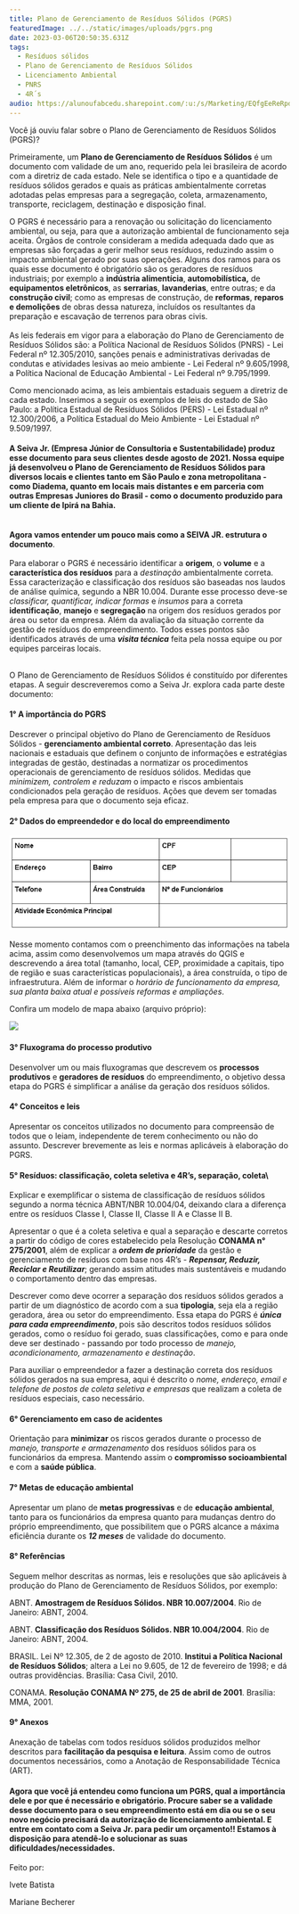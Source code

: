 ```yaml
---
title: Plano de Gerenciamento de Resíduos Sólidos (PGRS)
featuredImage: ../../static/images/uploads/pgrs.png
date: 2023-03-06T20:50:35.631Z
tags:
  - Resíduos sólidos
  - Plano de Gerenciamento de Resíduos Sólidos
  - Licenciamento Ambiental
  - PNRS
  - 4R´s
audio: https://alunoufabcedu.sharepoint.com/:u:/s/Marketing/EQfgEeReRpdAteQ1jkri4ccBO3jV85QLX_ojujDFKBkCBQ?e=sKgEdx&download=1
---
```

<!--StartFragment-->

Você já ouviu falar sobre o Plano de Gerenciamento de Resíduos Sólidos (PGRS)?

Primeiramente, um **Plano de Gerenciamento de Resíduos Sólidos** é um documento com validade de um ano, requerido pela lei brasileira de acordo com a diretriz de cada estado. Nele se identifica o tipo e a quantidade de resíduos sólidos gerados e quais as práticas ambientalmente corretas adotadas pelas empresas para a segregação, coleta, armazenamento, transporte, reciclagem, destinação e disposição final.

O PGRS é necessário para a renovação ou solicitação do licenciamento ambiental, ou seja, para que a autorização ambiental de funcionamento seja aceita. Órgãos de controle consideram a medida adequada dado que as empresas são forçadas a gerir melhor seus resíduos, reduzindo assim o impacto ambiental gerado por suas operações. Alguns dos ramos para os quais esse documento é obrigatório são os geradores de resíduos industriais; por exemplo a **indústria alimentícia**, **automobilística,** de **equipamentos eletrônicos**, as **serrarias**, **lavanderias**, entre outras; e da **construção civil**; como as empresas de construção, de **reformas**, **reparos e demolições** de obras dessa natureza, incluídos os resultantes da preparação e escavação de terrenos para obras civis.\
\
As leis federais em vigor para a elaboração do Plano de Gerenciamento de Resíduos Sólidos são: a Política Nacional de Resíduos Sólidos (PNRS) - Lei Federal nº 12.305/2010, sanções penais e administrativas derivadas de condutas e atividades lesivas ao meio ambiente - Lei Federal nº 9.605/1998, a Política Nacional de Educação Ambiental - Lei Federal nº 9.795/1999. 

Como mencionado acima, as leis ambientais estaduais seguem a diretriz de cada estado. Inserimos a seguir os exemplos de leis do estado de São Paulo: a Política Estadual de Resíduos Sólidos (PERS) - Lei Estadual nº 12.300/2006, a Política Estadual do Meio Ambiente - Lei Estadual nº 9.509/1997.

#### **A Seiva Jr. (Empresa Júnior de Consultoria e Sustentabilidade) produz esse documento para seus clientes desde agosto de 2021. Nossa equipe já desenvolveu o Plano de Gerenciamento de Resíduos Sólidos para diversos locais e clientes tanto em São Paulo e zona metropolitana - como Diadema, quanto em locais mais distantes e em parceria com outras Empresas Juniores do Brasil - como o documento produzido para um cliente de Ipirá na Bahia.** 

\
**Agora vamos entender um pouco mais como a SEIVA JR. estrutura o documento**.\
\
Para elaborar o PGRS é necessário identificar a **origem**, o **volume** e a **característica dos resíduos** para a *destinação* ambientalmente correta. Essa caracterização e classificação dos resíduos são baseadas nos laudos de análise química, segundo a NBR 10.004. Durante esse processo deve-se *classificar, quantificar, indicar formas* e *insumos* para a correta **identificação**, **manejo** e **segregação** na origem dos resíduos gerados por área ou setor da empresa. Além da avaliação da situação corrente da gestão de resíduos do empreendimento. Todos esses pontos são identificados através de uma ***visita técnica*** feita pela nossa equipe ou por equipes parceiras locais.

\
O Plano de Gerenciamento de Resíduos Sólidos é constituído por diferentes etapas. A seguir descreveremos como a Seiva Jr. explora cada parte deste documento: 

#### 1° A importância do PGRS

Descrever o principal objetivo do Plano de Gerenciamento de Resíduos Sólidos - **gerenciamento ambiental correto**. Apresentação das leis nacionais e estaduais que definem o conjunto de informações e estratégias integradas de gestão, destinadas a normatizar os procedimentos operacionais de gerenciamento de resíduos sólidos. Medidas que *minimizem, controlem e reduzam* o impacto e riscos ambientais condicionados pela geração de resíduos. Ações que devem ser tomadas pela empresa para que o documento seja eficaz.

#### 2° Dados do empreendedor e do local do empreendimento

![](../../static/images/uploads/dados-do-empreendimento.png)

Nesse momento contamos com o preenchimento das informações na tabela acima, assim como desenvolvemos um mapa através do QGIS e descrevendo a área total (tamanho, local, CEP, proximidade a capitais, tipo de região e suas características populacionais), a área construída, o tipo de infraestrutura. Além de informar o *horário de funcionamento da empresa, sua planta baixa atual e possíveis reformas e ampliações*.

Confira um modelo de mapa abaixo (arquivo próprio):

![](https://lh4.googleusercontent.com/a5uDjRjfh3DmIe0qTwknrEwj28MhtsyQdIXBslyycc86EI1qRkGa2hqQUah_ylwKpj0pAJB-nNvrWJVVDhKb9m4aww5oDXxAxQCKO8dioP-VacWkonSoA7gptNDUvdEn2E8ydmPw4SDnhibPQuxRQLA)

#### 3° Fluxograma do processo produtivo

Desenvolver um ou mais fluxogramas que descrevem os **processos produtivos** e **geradores de resíduos** do empreendimento, o objetivo dessa etapa do PGRS é simplificar a análise da geração dos resíduos sólidos. 

#### 4° Conceitos e leis

Apresentar os conceitos utilizados no documento para compreensão de todos que o leiam, independente de terem conhecimento ou não do assunto. Descrever brevemente as leis e normas aplicáveis à elaboração do PGRS.  

#### 5° Resíduos: classificação, coleta seletiva e 4R’s, separação, coleta\
Explicar e exemplificar o sistema de classificação de resíduos sólidos segundo a norma técnica ABNT/NBR 10.004/04, deixando clara a diferença entre os resíduos Classe I, Classe II, Classe II A e Classe II B. 

Apresentar o que é a coleta seletiva e qual a separação e descarte corretos a partir do código de cores estabelecido pela Resolução **CONAMA n° 275/2001**, além de explicar a ***ordem de prioridade*** da gestão e gerenciamento de resíduos com base nos 4R’s - ***Repensar, Reduzir, Reciclar e Reutilizar***; gerando assim atitudes mais sustentáveis e mudando o comportamento dentro das empresas. 

Descrever como deve ocorrer a separação dos resíduos sólidos gerados a partir de um diagnóstico de acordo com a sua **tipologia**, seja ela a região geradora, área ou setor do empreendimento. Essa etapa do PGRS é ***única para cada empreendimento***, pois são descritos todos resíduos sólidos gerados, como o resíduo foi gerado, suas classificações, como e para onde deve ser destinado - passando por todo processo de *manejo, acondicionamento, armazenamento e destinação*. 

Para auxiliar o empreendedor a fazer a destinação correta dos resíduos sólidos gerados na sua empresa, aqui é descrito o *nome, endereço, email e telefone de postos de coleta seletiva e empresas* que realizam a coleta de resíduos especiais, caso necessário. 

#### 6° Gerenciamento em caso de acidentes

Orientação para **minimizar** os riscos gerados durante o processo de *manejo, transporte e armazenamento* dos resíduos sólidos para os funcionários da empresa. Mantendo assim o **compromisso socioambiental** e com a **saúde pública**.

#### 7° Metas de educação ambiental

Apresentar um plano de **metas progressivas** e de **educação ambiental**, tanto para os funcionários da empresa quanto para mudanças dentro do próprio empreendimento, que possibilitem que o PGRS alcance a máxima eficiência durante os ***12 meses*** de validade do documento.

#### 8° Referências

Seguem melhor descritas as normas, leis e resoluções que são aplicáveis à produção do Plano de Gerenciamento de Resíduos Sólidos, por exemplo:

ABNT. **Amostragem de Resíduos Sólidos. NBR 10.007/2004**. Rio de Janeiro: ABNT, 2004.

ABNT. **Classificação dos Resíduos Sólidos. NBR 10.004/2004**. Rio de Janeiro: ABNT, 2004.

BRASIL. Lei Nº 12.305, de 2 de agosto de 2010. **Institui a Política Nacional de Resíduos Sólidos**; altera a Lei no 9.605, de 12 de fevereiro de 1998; e dá outras providências. Brasília: Casa Civil, 2010.

CONAMA. **Resolução CONAMA Nº 275, de 25 de abril de 2001**. Brasília: MMA, 2001. 

#### 9° Anexos

Anexação de tabelas com todos resíduos sólidos produzidos melhor descritos para **facilitação da pesquisa e leitura**. Assim como de outros documentos necessários, como a Anotação de Responsabilidade Técnica (ART).

#### **Agora que você já entendeu como funciona um PGRS, qual a importância dele e por que é necessário e obrigatório. Procure saber se a validade desse documento para o seu empreendimento está em dia ou se o seu novo negócio precisará da autorização de licenciamento ambiental. E entre em contato com a Seiva Jr. para pedir um orçamento!! Estamos à disposição para atendê-lo e solucionar as suas dificuldades/necessidades.**  

Feito por:

Ivete Batista

Mariane Becherer

<!--EndFragment-->